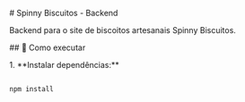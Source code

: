 \# Spinny Biscuitos - Backend



Backend para o site de biscoitos artesanais Spinny Biscuitos.



\## 🚀 Como executar



1\. \*\*Instalar dependências:\*\*

```bash

npm install

